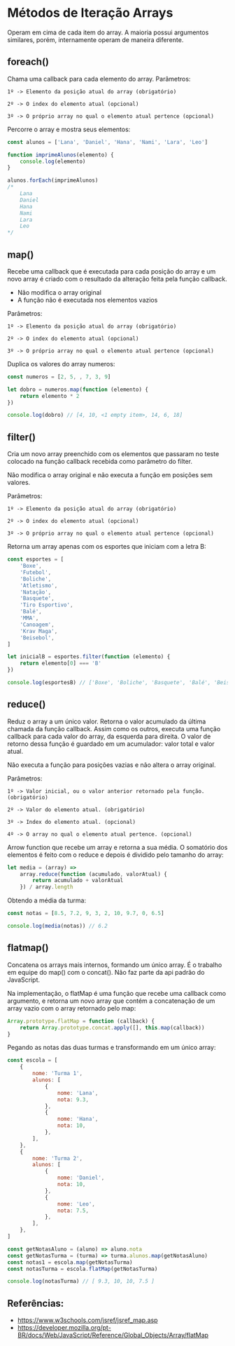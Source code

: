 # Métodos de Iteração Arrays

Operam em cima de cada item do array. A maioria possui argumentos similares, porém, internamente operam de maneira diferente.

## foreach()

Chama uma callback para cada elemento do array.
Parâmetros:

    1º -> Elemento da posição atual do array (obrigatório)

    2º -> O index do elemento atual (opcional)

    3º -> O próprio array no qual o elemento atual pertence (opcional)

Percorre o array e mostra seus elementos:

```JavaScript
const alunos = ['Lana', 'Daniel', 'Hana', 'Nami', 'Lara', 'Leo']

function imprimeAlunos(elemento) {
    console.log(elemento)
}

alunos.forEach(imprimeAlunos)
/*
    Lana
    Daniel
    Hana
    Nami
    Lara
    Leo
*/
```

## map()

Recebe uma callback que é executada para cada posição do array e
um novo array é criado com o resultado da alteração feita pela função callback.

-   Não modifica o array original
-   A função não é executada nos elementos vazios

Parâmetros:

    1º -> Elemento da posição atual do array (obrigatório)

    2º -> O index do elemento atual (opcional)

    3º -> O próprio array no qual o elemento atual pertence (opcional)

Duplica os valores do array numeros:

```JavaScript
const numeros = [2, 5, , 7, 3, 9]

let dobro = numeros.map(function (elemento) {
    return elemento * 2
})

console.log(dobro) // [4, 10, <1 empty item>, 14, 6, 18]
```

## filter()

Cria um novo array preenchido com os elementos que passaram no teste colocado na função callback recebida como parâmetro do filter.

Não modifica o array original e não executa a função em posições sem valores.

Parâmetros:

    1º -> Elemento da posição atual do array (obrigatório)

    2º -> O index do elemento atual (opcional)

    3º -> O próprio array no qual o elemento atual pertence (opcional)

Retorna um array apenas com os esportes que iniciam com a letra B:

```JavaScript
const esportes = [
    'Boxe',
    'Futebol',
    'Boliche',
    'Atletismo',
    'Natação',
    'Basquete',
    'Tiro Esportivo',
    'Balé',
    'MMA',
    'Canoagem',
    'Krav Maga',
    'Beisebol',
]

let inicialB = esportes.filter(function (elemento) {
    return elemento[0] === 'B'
})

console.log(esportesB) // ['Boxe', 'Boliche', 'Basquete', 'Balé', 'Beisebol']
```

## reduce()

Reduz o array a um único valor. Retorna o valor acumulado da última chamada da função callback. Assim como os outros, executa uma função callback para cada valor do array, da esquerda para direita. O valor de retorno dessa função é guardado em um acumulador: valor total e valor atual.

Não executa a função para posições vazias e não altera o array original.

Parâmetros:

    1º -> Valor inicial, ou o valor anterior retornado pela função. (obrigatório)

    2º -> Valor do elemento atual. (obrigatório)

    3º -> Index do elemento atual. (opcional)

    4º -> O array no qual o elemento atual pertence. (opcional)

Arrow function que recebe um array e retorna a sua média. O somatório dos elementos é feito com o reduce e depois é dividido pelo tamanho do array:

```JavaScript
let media = (array) =>
    array.reduce(function (acumulado, valorAtual) {
        return acumulado + valorAtual
    }) / array.length
```

Obtendo a média da turma:

```JavaScript
const notas = [8.5, 7.2, 9, 3, 2, 10, 9.7, 0, 6.5]

console.log(media(notas)) // 6.2
```

## flatmap()

Concatena os arrays mais internos, formando um único array. É o trabalho em equipe do map() com o concat(). Não faz parte da api padrão do JavaScript.

Na implementação, o flatMap é uma função que recebe uma callback como argumento, e retorna um novo array que contém a concatenação de um array vazio com o array retornado pelo map:

```JavaScript
Array.prototype.flatMap = function (callback) {
    return Array.prototype.concat.apply([], this.map(callback))
}
```

Pegando as notas das duas turmas e transformando em um único array:

```JavaScript
const escola = [
    {
        nome: 'Turma 1',
        alunos: [
            {
                nome: 'Lana',
                nota: 9.3,
            },
            {
                nome: 'Hana',
                nota: 10,
            },
        ],
    },
    {
        nome: 'Turma 2',
        alunos: [
            {
                nome: 'Daniel',
                nota: 10,
            },
            {
                nome: 'Leo',
                nota: 7.5,
            },
        ],
    },
]

const getNotasAluno = (aluno) => aluno.nota
const getNotasTurma = (turma) => turma.alunos.map(getNotasAluno)
const notas1 = escola.map(getNotasTurma)
const notasTurma = escola.flatMap(getNotasTurma)

console.log(notasTurma) // [ 9.3, 10, 10, 7.5 ]
```

## Referências:

-   https://www.w3schools.com/jsref/jsref_map.asp
-   https://developer.mozilla.org/pt-BR/docs/Web/JavaScript/Reference/Global_Objects/Array/flatMap
